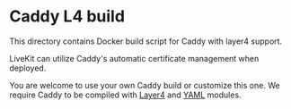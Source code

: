 # Caddy L4 build

This directory contains Docker build script for Caddy with layer4 support.

LiveKit can utilize Caddy's automatic certificate management when deployed.

You are welcome to use your own Caddy build or customize this one.
We require Caddy to be compiled with [Layer4](https://github.com/mholt/caddy-l4) and [YAML](https://github.com/abiosoft/caddy-yaml) modules.
